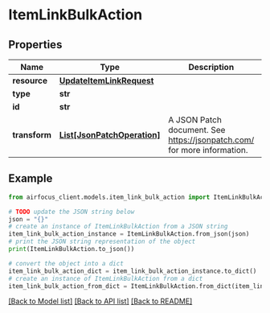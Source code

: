 # ItemLinkBulkAction


## Properties

Name | Type | Description | Notes
------------ | ------------- | ------------- | -------------
**resource** | [**UpdateItemLinkRequest**](UpdateItemLinkRequest.md) |  | 
**type** | **str** |  | 
**id** | **str** |  | 
**transform** | [**List[JsonPatchOperation]**](JsonPatchOperation.md) | A JSON Patch document. See https://jsonpatch.com/ for more information. | 

## Example

```python
from airfocus_client.models.item_link_bulk_action import ItemLinkBulkAction

# TODO update the JSON string below
json = "{}"
# create an instance of ItemLinkBulkAction from a JSON string
item_link_bulk_action_instance = ItemLinkBulkAction.from_json(json)
# print the JSON string representation of the object
print(ItemLinkBulkAction.to_json())

# convert the object into a dict
item_link_bulk_action_dict = item_link_bulk_action_instance.to_dict()
# create an instance of ItemLinkBulkAction from a dict
item_link_bulk_action_from_dict = ItemLinkBulkAction.from_dict(item_link_bulk_action_dict)
```
[[Back to Model list]](../README.md#documentation-for-models) [[Back to API list]](../README.md#documentation-for-api-endpoints) [[Back to README]](../README.md)


